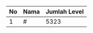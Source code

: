 | No | Nama            | Jumlah Level |
|----|-----------------|--------------|
| 1  | #    |    5323        |
